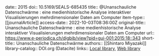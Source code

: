 date:: 2015
doi:: 10.5169/SEALS-685435
title:: @Unanschauliche Datenschwärme : eine medienhistorische Analyse interaktiver Visualisierungen mehrdimensionaler Daten am Computer
item-type:: [[journalArticle]]
access-date:: 2022-10-03T08:36:00Z
original-title:: Unanschauliche Datenschwärme : eine medienhistorische Analyse interaktiver Visualisierungen mehrdimensionaler Daten am Computer
url:: https://www.e-periodica.ch/digbib/view?pid=gui-001:2015:18::343
short-title:: Unanschauliche Datenschwärme
authors:: [[Shintaro Miyazaki]]
library-catalog:: DOI.org (Datacite)
links:: [Local library](zotero://select/groups/2386895/items/ZHLIX5EU), [Web library](https://www.zotero.org/groups/2386895/items/ZHLIX5EU)
